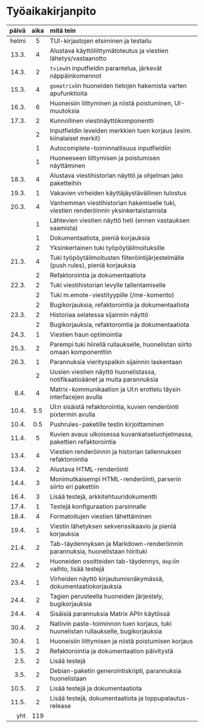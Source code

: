 # Työaikakirjanpito

| päivä | aika | mitä tein                                                                             |
|------:|:----:|:--------------------------------------------------------------------------------------|
| helmi | 5    | TUI-kirjastojen etsiminen ja testailu                                                 |
| 13.3. | 4    | Alustava käyttöliittymätoteutus ja viestien lähetys/vastaanotto                       |
| 14.3. | 2    | `tview`in inputfieldin parantelua, järkevät näppäinkomennot                             |
| 15.3. | 4    | `gomatrix`iin huoneiden tietojen hakemista varten apufunktioita                       |
| 16.3. | 6    | Huoneisiin liittyminen ja niistä poistuminen, UI-muutoksia                            |
| 17.3. | 2    | Kunnollinen viestinäyttökomponentti                                                   |
|       | 2    | Inputfieldin leveiden merkkien tuen korjaus (esim. kiinalaiset merkit)                |
|       | 1    | Autocomplete-toiminnallisuus inputfieldiin                                            |
|       | 1    | Huoneeseen liittymisen ja poistumisen näyttäminen                                     |
| 18.3. | 4    | Alustava viestihistorian näyttö ja ohjelman jako paketteihin                          |
| 19.3. | 1    | Vakavien virheiden käyttäjäystävällinen tulostus                                      |
| 20.3. | 4    | Vanhemman viestihistorian hakemiselle tuki, viestien renderöinnin yksinkertaistamista |
|       | 1    | Lähtevien viestien näyttö heti (ennen vastauksen saamista)                            |
|       | 1    | Dokumentaatiota, pieniä korjauksia                                                    |
|       | 2    | Yksinkertainen tuki työpöytäilmoituksille                                             |
| 21.3. | 4    | Tuki työpöytäilmoitusten filteröintijärjestelmälle (push rules), pieniä korjauksia    |
|       | 2    | Refaktorointia ja dokumentaatiota                                                     |
| 22.3. | 2    | Tuki viestihistorian levylle tallentamiselle                                          |
|       | 2    | Tuki m.emote-viestityypille (/me-komento)                                             |
|       | 2    | Bugikorjauksia, refaktorointia ja dokumentaatiota                                     |
| 23.3. | 2    | Historiaa selatessa sijainnin näyttö                                                  |
|       | 2    | Bugikorjauksia, refaktorointia ja dokumentaatiota                                     |
| 24.3. | 1    | Viestien haun optimointia                                                             |
| 25.3. | 2    | Parempi tuki hiirellä rullaukselle, huonelistan siirto omaan komponenttiin            |
| 26.3. | 1    | Parannuksia vierityspalkin sijainnin laskentaan                                       |
|       | 2    | Uusien viestien näyttö huonelistassa, notifikaatioäänet ja muita parannuksia          |
|  8.4. | 4    | Matrix-kommunikaation ja UI:n erottelu täysin interfacejen avulla                     |
| 10.4. | 5.5  | UI:n sisäistä refaktorointia, kuvien renderöinti pixtermin avulla                     |
| 10.4. | 0.5  | Pushrules-paketille testin kirjoittaminen                                             |
| 11.4. | 5    | Kuvien avaus ulkoisessa kuvankatseluohjelmassa, pakettien refaktorointia              |
| 13.4. | 4    | Viestien renderöinnin ja historian tallennuksen refaktorointia                        |
| 13.4. | 2    | Alustava HTML-renderöinti                                                             |
| 14.4. | 3    | Monimutkaisempi HTML-renderöinti, parserin siirto eri pakettiin                       |
| 16.4. | 3    | Lisää testejä, arkkitehtuuridokumentti                                                |
| 17.4. | 1    | Testejä konfiguraation parsinnalle                                                    |
| 18.4. | 4    | Formatoitujen viestien lähettäminen                                                   |
| 19.4. | 1    | Viestin lähetyksen sekvenssikaavio ja pieniä korjauksia                               |
| 21.4. | 2    | Tab-täydennyksen ja Markdown-renderöinnin parannuksia, huonelistaan hiirituki         |
| 22.4. | 2    | Huoneiden osoitteiden tab-täydennys, `dep`:iin vaihto, lisää testejä                  |
| 23.4. | 1    | Virheiden näyttö kirjautumisnäkymässä, dokumentaatiokorjauksia                        |
| 24.4. | 2    | Tagien perusteella huoneiden järjestely, bugikorjauksia                               |
| 24.4. | 4    | Sisäisiä parannuksia Matrix APIn käytössä                                             |
| 30.4. | 2    | Natiivin paste-toiminnon tuen korjaus, tuki huonelistan rullaukselle, bugikorjauksia  |
| 30.4. | 1    | Huoneisiin liittymisen ja niistä poistumisen korjaus                                  |
| 1.5.  | 2    | Refaktorointia ja dokumentaation päivitystä                                           |
| 2.5.  | 2    | Lisää testejä                                                                         |
| 3.5.  | 2    | Debian-paketin generointiskripti, parannuksia huonelistaan                            |
| 10.5. | 2    | Lisää testejä ja dokumentaatiota                                                      |
| 11.5. | 2    | Lisää testejä, dokumentaatiota ja loppupalautus-release                               |
| yht   | 119  |                                                                                       |
